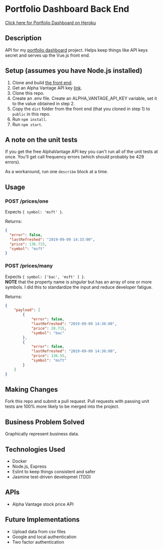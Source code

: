 # Portfolio Dashboard Back End  

[Click here for Portfolio Dashboard on Heroku](https://tm-portfolio-dashboard.herokuapp.com/)  

## Description

API for my [portfolio dashboard](https://github.com/tmurphree/portfolio-dashboard-front-end) project.  Helps keep things like API keys secret and serves up the Vue.js front end.  

## Setup (assumes you have Node.js installed)  
1. Clone and build [the front end](https://github.com/tmurphree/portfolio-dashboard-front-end).  
2. Get an Alpha Vantage API key [link](https://www.alphavantage.co/).  
3. Clone this repo.  
4. Create an .env file.  Create an ALPHA_VANTAGE_API_KEY variable, set it to the value obtained in step 2.  
5. Copy the `dist` folder from the front end (that you cloned in step 1) to `public` in this repo.
6. Run `npm install`.    
7. Run `npm start`.  

## A note on the unit tests  
If you get the free AlphaVantage API key you can't run all of the unit tests at once.  You'll get call frequency errors (which should probably be 429 errors).  

As a workaround, run one `describe` block at a time.  

## Usage  
### POST /prices/one  
Expects `{ symbol: 'msft' }`.

Returns:  
``` json
{ 
  "error": false,
  "lastRefreshed": "2019-09-09 14:33:00",
  "price": 136.715,
  "symbol": "msft"
}
```

### POST /prices/many
Expects `{ symbol: ['bac', 'msft' ] }`.  
**NOTE** that the property name is *singular* but has an array of one or more symbols.  I did this to standardize the input and reduce developer fatigue.  


Returns:  
``` json
{
    "payload": [
        {
            "error": false,
            "lastRefreshed": "2019-09-09 14:36:00",
            "price": 28.715,
            "symbol": "bac"
        },
        {
            "error": false,
            "lastRefreshed": "2019-09-09 14:36:00",
            "price": 136.55,
            "symbol": "msft"
        }
    ]
}
```


## Making Changes  
Fork this repo and submit a pull request.  Pull requests with passing unit tests are 100% more likely to be merged into the project.  

## Business Problem Solved
Graphically represent business data.  

## Technologies Used
* Docker  
* Node.js, Express  
* Eslint to keep things consistent and safer  
* Jasmine test-driven developmet (TDD)  

## APIs  
* Alpha Vantage stock price API  

## Future Implementations  
* Upload data from csv files  
* Google and local authentication  
* Two factor authentication  